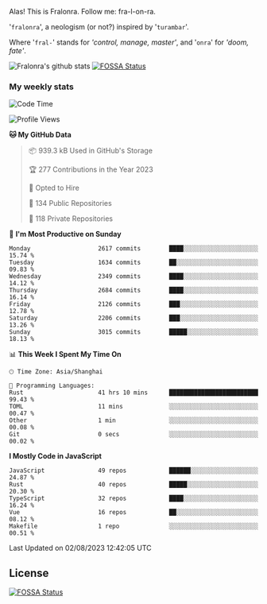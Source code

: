 Alas! This is Fralonra. Follow me: fra-l-on-ra.

'`fralonra`', a neologism (or not?) inspired by '`turambar`'.

Where '`fral-`' stands for *'control, manage, master'*, and '`onra`' for *'doom, fate'*.

![Fralonra's github stats](https://github-readme-stats.vercel.app/api?username=fralonra)
[![FOSSA Status](https://app.fossa.com/api/projects/git%2Bgithub.com%2Ffralonra%2Ffralonra.svg?type=shield)](https://app.fossa.com/projects/git%2Bgithub.com%2Ffralonra%2Ffralonra?ref=badge_shield)

### My weekly stats

<!--START_SECTION:waka-->
![Code Time](http://img.shields.io/badge/Code%20Time-3%2C847%20hrs%2055%20mins-blue)

![Profile Views](http://img.shields.io/badge/Profile%20Views-0-blue)

**🐱 My GitHub Data** 

> 📦 939.3 kB Used in GitHub's Storage 
 > 
> 🏆 277 Contributions in the Year 2023
 > 
> 💼 Opted to Hire
 > 
> 📜 134 Public Repositories 
 > 
> 🔑 118 Private Repositories 
 > 
📅 **I'm Most Productive on Sunday** 

```text
Monday                   2617 commits        ████░░░░░░░░░░░░░░░░░░░░░   15.74 % 
Tuesday                  1634 commits        ██░░░░░░░░░░░░░░░░░░░░░░░   09.83 % 
Wednesday                2349 commits        ████░░░░░░░░░░░░░░░░░░░░░   14.12 % 
Thursday                 2684 commits        ████░░░░░░░░░░░░░░░░░░░░░   16.14 % 
Friday                   2126 commits        ███░░░░░░░░░░░░░░░░░░░░░░   12.78 % 
Saturday                 2206 commits        ███░░░░░░░░░░░░░░░░░░░░░░   13.26 % 
Sunday                   3015 commits        █████░░░░░░░░░░░░░░░░░░░░   18.13 % 
```


📊 **This Week I Spent My Time On** 

```text
🕑︎ Time Zone: Asia/Shanghai

💬 Programming Languages: 
Rust                     41 hrs 10 mins      █████████████████████████   99.43 % 
TOML                     11 mins             ░░░░░░░░░░░░░░░░░░░░░░░░░   00.47 % 
Other                    1 min               ░░░░░░░░░░░░░░░░░░░░░░░░░   00.08 % 
Git                      0 secs              ░░░░░░░░░░░░░░░░░░░░░░░░░   00.02 % 
```

**I Mostly Code in JavaScript** 

```text
JavaScript               49 repos            ██████░░░░░░░░░░░░░░░░░░░   24.87 % 
Rust                     40 repos            █████░░░░░░░░░░░░░░░░░░░░   20.30 % 
TypeScript               32 repos            ████░░░░░░░░░░░░░░░░░░░░░   16.24 % 
Vue                      16 repos            ██░░░░░░░░░░░░░░░░░░░░░░░   08.12 % 
Makefile                 1 repo              ░░░░░░░░░░░░░░░░░░░░░░░░░   00.51 % 
```




 Last Updated on 02/08/2023 12:42:05 UTC
<!--END_SECTION:waka-->

## License
[![FOSSA Status](https://app.fossa.com/api/projects/git%2Bgithub.com%2Ffralonra%2Ffralonra.svg?type=large)](https://app.fossa.com/projects/git%2Bgithub.com%2Ffralonra%2Ffralonra?ref=badge_large)